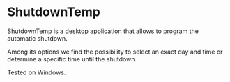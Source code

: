 # ShutdownTemp
ShutdownTemp is a desktop application that allows to program the automatic shutdown.

Among its options we find the possibility to select an exact day and time or determine a specific time until the shutdown.

Tested on Windows.
